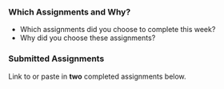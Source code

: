 ### Which Assignments and Why?
- Which assignments did you choose to complete this week?
- Why did you choose these assignments?

### Submitted Assignments

Link to or paste in **two** completed assignments below.
